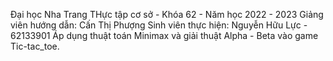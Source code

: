 Đại học Nha Trang
THực tập cơ sở - Khóa 62 - Năm học 2022 - 2023
Giảng viên hướng dẫn: Cấn Thị Phượng
Sinh viên thực hiện: Nguyễn Hữu Lực - 62133901
Áp dụng thuật toán Minimax và giải thuật Alpha - Beta vào game Tic-tac_toe.
